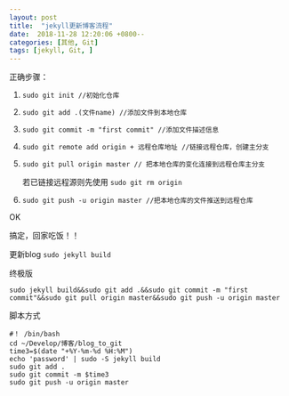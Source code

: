 ```yaml
---
layout: post
title:  "jekyll更新博客流程"
date:  2018-11-28 12:20:06 +0800--
categories: [其他, Git]
tags: [jekyll, Git, ]  
---
```

正确步骤：

1. ```sudo git init //初始化仓库```

2. `sudo git add .(文件name) //添加文件到本地仓库`

3. `sudo git commit -m "first commit" //添加文件描述信息`

4. `sudo git remote add origin + 远程仓库地址 //链接远程仓库，创建主分支`

5. `sudo git pull origin master // 把本地仓库的变化连接到远程仓库主分支`

   若已链接远程源则先使用  `sudo git rm origin`

6. `sudo git push -u origin master //把本地仓库的文件推送到远程仓库`

 

OK

搞定，回家吃饭！！

更新blog  `sudo jekyll build`



终极版

```shell
sudo jekyll build&&sudo git add .&&sudo git commit -m "first commit"&&sudo git pull origin master&&sudo git push -u origin master
```



脚本方式

```shell
#！ /bin/bash
cd ~/Develop/博客/blog_to_git
time3=$(date "+%Y-%m-%d %H:%M")
echo 'password' | sudo -S jekyll build
sudo git add .
sudo git commit -m $time3   
sudo git push -u origin master
```



